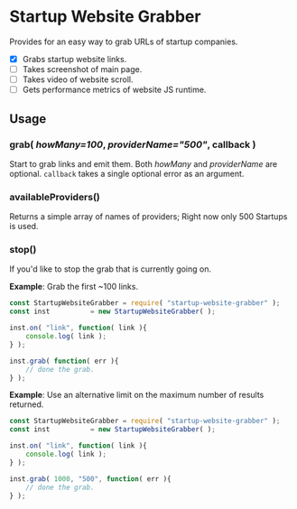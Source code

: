 # Startup Website Grabber

Provides for an easy way to grab URLs of startup companies. 

 - [x] Grabs startup website links.
 - [ ] Takes screenshot of main page.
 - [ ] Takes video of website scroll.
 - [ ] Gets performance metrics of website JS runtime.

## Usage

### grab( *howMany=100*, *providerName="500"*, callback )
Start to grab links and emit them. Both *howMany* and *providerName* are optional. `callback` takes a single optional error as an argument.

### availableProviders()
Returns a simple array of names of providers; Right now only 500 Startups is used.

### stop()
If you'd like to stop the grab that is currently going on.

**Example**: Grab the first ~100 links.
```js
const StartupWebsiteGrabber	= require( "startup-website-grabber" );
const inst			= new StartupWebsiteGrabber( );

inst.on( "link", function( link ){
	console.log( link );
} );

inst.grab( function( err ){
	// done the grab.
} );
```

**Example**: Use an alternative limit on the maximum number of results returned.
```js
const StartupWebsiteGrabber	= require( "startup-website-grabber" );
const inst			= new StartupWebsiteGrabber( );

inst.on( "link", function( link ){
	console.log( link );
} );

inst.grab( 1000, "500", function( err ){
	// done the grab.
} );
```
